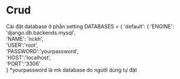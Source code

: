# Crud
Cài đặt database ở phần setting
DATABASES = {
    'default': {
         'ENGINE': 'django.db.backends.mysql',  
        'NAME': 'nckh',  
        'USER':'root',  
        'PASSWORD':'yourpassword',  
        'HOST':'localhost',  
        'PORT':'3306'  
    }
    *yourpassword là mk database do người dùng tự đặt
